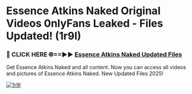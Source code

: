 # Essence Atkins Naked Original Videos 0nlyFans Leaked - Files Updated! (1r9l)

<h3>🔴 CLICK HERE 🌐==►► <a href="https://tinyurl.com/yckcrads" rel="nofollow">Essence Atkins Naked Updated Files</a></h3>

Get Essence Atkins Naked and all content. Now you can access all videos and pictures of Essence Atkins Naked. New Updated Files 2025!

[![1r9l](https://i.imgur.com/hpKpOFt.gif)](https://tinyurl.com/yckcrads)
